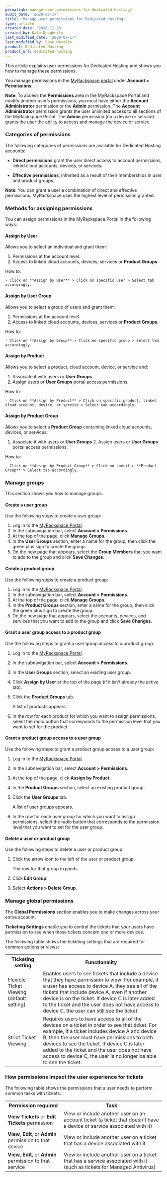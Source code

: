 ```yaml
---
permalink: manage-user-permissions-for-dedicated-hosting/
audit_date: '2020-07-17'
title: 'Manage user permissions for Dedicated Hosting'
type: article
created_date: '2018-11-28'
created_by: Kate Dougherty
last_modified_date: '2020-07-17'
last_modified_by: Rose Morales
product: Dedicated Hosting
product_url: dedicated-hosting
---
```


This article explains user permissions for Dedicated Hosting and shows you
how to manage these permissions.

You manage permissions in the [MyRackspace
portal](https://login.rackspace.com) under **Account > Permissions**.

**Note**: To access the **Permissions** area in the MyRackspace Portal and
modify another user’s permissions, you must have either the **Account
Administrator** permission or the **Admin** permission. The **Account
Administrator** permission grants the user unlimited access to all sections of
the MyRackspace Portal. The **Admin** permission (on a device or service)
grants the user the ability to access and manage the device or service.

### Categories of permissions

The following categories of permissions are available for Dedicated Hosting
accounts:

- **Direct permissions** grant the user direct access to
  account permissions, linked cloud accounts, devices, or services.

- **Effective permissions**, inherited as a result of their memberships in user and product groups.

**Note**: You can grant a user a combination of direct and effective
permissions. MyRackspace uses the highest level of permission granted.

### Methods for assigning permissions

You can assign permissions in the MyRackspace Portal in the following ways:

#### Assign by User

Allows you to select an individual and grant them:

  1. Permissions at the account level.
  2. Access to linked cloud accounts, devices, services or **Product Groups**.

  How to:

    - Click on **Assign by User** > Click on specific user > Select tab accordingly.

#### Assign by User Group

Allows you to select a group of users and grant them:

  1. Permissions at the account level.
  2. Access to linked cloud accounts, devices, services or **Product Groups**.
  
  How to:
  
    - Click on **Assign by Group** > Click on specific group > Select tab accordingly.

#### Assign by Product

Allows you to select a product, cloud account, device, or service and:

  1. Associate it with users or **User Groups**.
  2. Assign users or **User Groups** portal access permissions.
  
  How to:

    - Click on **Assign by Product** > Click on specific product, linked cloud account, device, or service > Select tab accordingly.

#### Assign by Product Group

Allows you to select a **Product Group** containing linked cloud accounts, devices, or services:

  1. Associate it with users or **User Groups**  2. Assign users or **User Groups** portal access permissions.
  
  How to:

    - Click on **Assign by Product Group** > Click on specific **Product Group** > Select tab accordingly.
  
### Manage groups

This section shows you how to manage groups.

#### Create a user group

Use the following steps to create a user group:

1. Log in to the [MyRackspace Portal](https://login.rackspace.com).
2. In the subnavigation bar, select **Account > Permissions**.
3. At the top of the page, click **Manage Groups**.
4. In the **User Groups** section, enter a name for the group, then click the
   green plus sign to create the group.
5. On the new page that appears, select the **Group Members** that you want to
   add to the group and click **Save Changes**.

#### Create a product group

Use the following steps to create a product group:

1. Log in to the [MyRackspace Portal](https://login.rackspace.com).
2. In the subnavigation bar, select **Account > Permissions**.
3. At the top of the page, click **Manage Groups**.
4. In the **Product Groups** section, enter a name for the group, then click
   the green plus sign to create the group.
5. On the new page that appears, select the accounts, devices, and services
   that you want to add to the group and click **Save Changes**.

#### Grant a user group access to a product group

Use the following steps to grant a user group access to a product group:

1. Log in to the [MyRackspace Portal](https://login.rackspace.com).
2. In the subnavigation bar, select **Account > Permissions**.
3. In the **User Groups** section, select an existing user group.
4. Click **Assign by User** at the top of the page (if it isn't already the
   active tab).
5. Click the **Product Groups** tab.

    A list of products appears.

6. In the row for each product for which you want to assign permissions,
   select the radio button that corresponds to the permission level that you
   want to set for the product.

#### Grant a product group access to a user group

Use the following steps to grant a product group access to a user group:

1. Log in to the [MyRackspace Portal](https://login.rackspace.com).
2. In the subnavigation bar, select **Account > Permissions**.
3. At the top of the page, click **Assign by Product**.
4. In the **Product Groups** section, select an existing product group.
5. Click the **User Groups** tab.

    A list of user groups appears.

6. In the row for each user group for which you want to assign permissions,
   select the radio button that corresponds to the permission level that you
   want to set for the user group.

#### Delete a user or product group

Use the following steps to delete a user or product group:

1. Click the arrow icon to the left of the user or product group.

    The row for that group expands.

2. Click **Edit Group**.

3. Select **Actions > Delete Group**.

### Manage global permissions

The **Global Permissions** section enables you to make changes across your
entire account.

**Ticketing Settings** enable you to control the tickets that your users have
permission to see when those tickets concern one or more devices.

The following table shows the ticketing settings that are required for common
actions or views:

<table>
  <tr>
    <th>Ticketing setting</th>
    <th>Functionality</th>
  </tr>
  <tr>
    <td>Flexible Ticket Viewing (default setting)</td>
    <td>Enables users to see tickets that include a device that they have permission to view. For example, if a user has access to device A, they see all of the tickets that include device A, even if another device is on the ticket. If device C is later added to the ticket and the user does not have access to device C, the user can still see the ticket.</td>
  </tr>
  <tr>
    <td>Strict Ticket Viewing</td>
    <td>Requires users to have access to all of the devices on a ticket in order to see that ticket. For example, if a ticket includes device A and device B, then the user must have permissions to both devices to see the ticket. If device C is later added to the ticket and the user does not have access to device C, the user is no longer be able to see the ticket.</td>
  </tr>
</table>

### How permissions impact the user experience for tickets

The following table shows the permissions that a user needs to perform common
tasks with tickets:

<table>
  <tr>
    <th>Permission required</th>
    <th>Task</th>
  </tr>
  <tr>
    <td><b>View Tickets</b> or <b>Edit Tickets</b> permission</td>
    <td>View or include another user on an account ticket (a ticket that doesn't have a device or service associated with it)</td>
  </tr>
  <tr>
    <td><b>View</b>, <b>Edit</b>, or <b>Admin</b> permission to that device</td>
    <td>View or include another user on a ticket that has a device associated with it</td>
  </tr>
  <tr>
    <td><b>View</b>, <b>Edit</b>, or <b>Admin</b> permission to that service</td>
    <td>View or include another user on a ticket that has a service associated with it (such as tickets for Managed Antivirus)</td>
  </tr>
</table>
